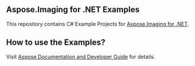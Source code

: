 ## Aspose.Imaging for .NET Examples

This repository contains C# Example Projects for [Aspose.Imaging for .NET](https://products.aspose.com/imaging/net).

## How to use the Examples?

Visit [Aspose Documentation and Developer Guide](https://docs.aspose.com/imaging/net/how-to-run-the-examples/) for details. 

